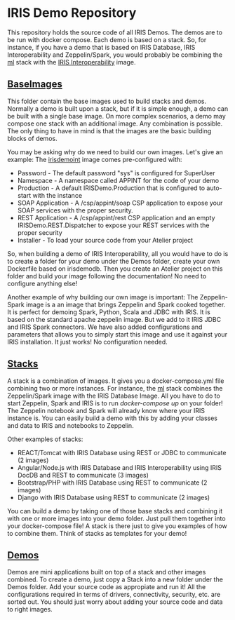 # IRIS Demo Repository

This repository holds the source code of all IRIS Demos. The demos are to be run with docker compose. Each demo is based on a stack. So, for instance, if you have a demo that is based on IRIS Database, IRIS Interoperability and Zeppelin/Spark, you would probably be combining the [ml](./Stacks/ml/) stack with the [IRIS Interoperability](./BaseImages/irisdemoint/) image.

## [BaseImages](./BaseImages)

This folder contain the base images used to build stacks and demos. Normally a demo is built upon a stack, but if it is simple enough, a demo can be built with a single base image. On more complex scenarios, a demo may compose one stack with an additional image. Any combination is possible. The only thing to have in mind is that the images are the basic building blocks of demos.

You may be asking why do we need to build our own images. Let's give an example: The [irisdemoint](./BaseImages/irisdemodb/) image comes pre-configured with:
* Password - The default password "sys" is configured for SuperUser
* Namespace - A namespace called APPINT for the code of your demo
* Production - A default IRISDemo.Production that is configured to auto-start with the instance
* SOAP Application - A /csp/appint/soap CSP application to expose your SOAP services with the proper security.
* REST Application - A /csp/appint/rest CSP application and an empty IRISDemo.REST.Dispatcher to expose your REST services with the proper security
* Installer - To load your source code from your Atelier project

So, when building a demo of IRIS Interoperability, all you would have to do is to create a folder for your demo under the Demos folder, create your own Dockerfile based on irisdemodb. Then you create an Atelier project on this folder and build your image following the documentation! No need to configure anything else!

Another example of why building our own image is important: The Zeppelin-Spark image is a an image that brings Zeppelin and Spark cooked together. It is perfect for demoing Spark, Python, Scala and JDBC with IRIS. It is based on the standard apache zeppelin image. But we add to it IRIS JDBC and IRIS Spark connectors. We have also added configurations and parameters that allows you to simply start this image and use it against your IRIS installation. It just works! No configuration needed.

## [Stacks](./Stacks)

A stack is a combination of images. It gives you a docker-compose.yml file combining two or more instances. For instance, the [ml](./Stacks/ml/) stack combines the Zeppelin/Spark image with the IRIS Database Image. All you have to do to start Zeppelin, Spark and IRIS is to run *docker-compose up* on your folder! The Zeppelin notebook and Spark will already know where your IRIS instance is. You can easily build a demo with this by adding your classes and data to IRIS and notebooks to Zeppelin. 

Other examples of stacks:
* REACT/Tomcat with IRIS Database using REST or JDBC to communicate (2 images)
* Angular/Node.js with IRIS Database and IRIS Interoperability using IRIS DocDB and REST to communicate (3 images)
* Bootstrap/PHP with IRIS Database using REST to communicate (2 images)
* Django with IRIS Database using REST to communicate (2 images)

You can build a demo by taking one of those base stacks and combining it with one or more  images into your demo folder. Just pull them together into your docker-compose file! A stack is there just to give you examples of how to combine them. Think of stacks as templates for your demo!

## [Demos](./Demos)

Demos are mini applications built on top of a stack and other images combined. To create a demo, just copy a Stack into a new folder under the Demos folder. Add your source code as appropiate and run it! All the configurations required in terms of drivers, connectivity, security, etc. are sorted out. You should just worry about adding your source code and data to right images.
